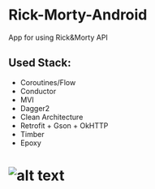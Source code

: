 # Rick-Morty-Android


App for using Rick&Morty API
## Used Stack:
* Coroutines/Flow
* Conductor
* MVI
* Dagger2
* Clean Architecture
* Retrofit + Gson + OkHTTP
* Timber
* Epoxy

# ![alt text](https://github.com/uptechteam/Rick-Morty-Android/blob/main/image.jpg)
